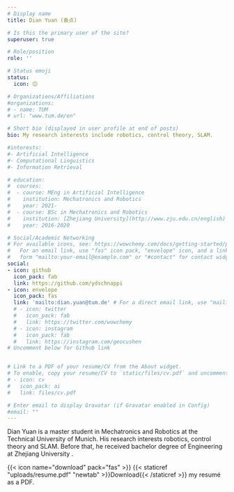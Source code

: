 ```yaml
---
# Display name
title: Dian Yuan (袁点)

# Is this the primary user of the site?
superuser: true

# Role/position
role: ''

# Status emoji
status:
  icon: 😊

# Organizations/Affiliations
#organizations:
# - name: TUM
# url: "www.tum.de/en"

# Short bio (displayed in user profile at end of posts)
bio: My research interests include robotics, control theory, SLAM.

#interests:
#- Artificial Intelligence
#- Computational Linguistics
#- Information Retrieval

# education:
#  courses:
#  - course: MEng in Artificial Intelligence
#    institution: Mechatronics and Robotics
#    year: 2021-
#  - course: BSc in Mechatronics and Robotics 
#    institution: [Zhejiang University](http://www.zju.edu.cn/english)
#    year: 2016-2020

# Social/Academic Networking
# For available icons, see: https://wowchemy.com/docs/getting-started/page-builder/#icons
#   For an email link, use "fas" icon pack, "envelope" icon, and a link in the
#   form "mailto:your-email@example.com" or "#contact" for contact widget.
social:
- icon: github
  icon_pack: fab
  link: https://github.com/ydschnappi
- icon: envelope
  icon_pack: fas
  link: 'mailto:dian.yuan@tum.de' # For a direct email link, use "mailto:test@example.org".
  # - icon: twitter
  #   icon_pack: fab
  #   link: https://twitter.com/wowchemy
  # - icon: instagram
  #   icon_pack: fab
  #   link: https://instagram.com/geocushen
# Uncomment below for Github link


# Link to a PDF of your resume/CV from the About widget.
# To enable, copy your resume/CV to `static/files/cv.pdf` and uncomment the lines below.
# - icon: cv
#   icon_pack: ai
#   link: files/cv.pdf

# Enter email to display Gravatar (if Gravatar enabled in Config)
#email: ""
---
```


Dian Yuan is a master student in Mechatronics and Robotics at the Technical University of Munich. His research interests robotics, control theory and SLAM. Before that, he received bachelor degree of Engineering at Zhejiang University .

{{< icon name="download" pack="fas" >}} {{< staticref "uploads/resume.pdf" "newtab" >}}Download{{< /staticref >}} my resumé as a PDF.
